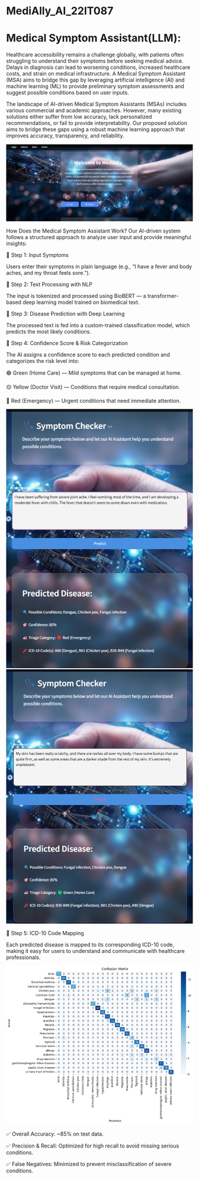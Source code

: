 # MediAlly_AI_22IT087
# Medical Symptom Assistant(LLM):

Healthcare accessibility remains a challenge globally, with patients often struggling to understand their symptoms before seeking medical advice. Delays in diagnosis can lead to worsening conditions, increased healthcare costs, and strain on medical infrastructure. A Medical Symptom Assistant (MSA) aims to bridge this gap by leveraging artificial intelligence (AI) and machine learning (ML) to provide preliminary symptom assessments and suggest possible conditions based on user inputs.

The landscape of AI-driven Medical Symptom Assistants (MSAs) includes various commercial and academic approaches. However, many existing solutions either suffer from low accuracy, lack personalized recommendations, or fail to provide interpretability. Our proposed solution aims to bridge these gaps using a robust machine learning approach that improves accuracy, transparency, and reliability.

<img src="frontend\assets\home1.png" width="650"/>

How Does the Medical Symptom Assistant Work?
Our AI-driven system follows a structured approach to analyze user input and provide meaningful insights:

🔹 Step 1: Input Symptoms

Users enter their symptoms in plain language (e.g., “I have a fever and body aches, and my throat feels sore.”).

🔹 Step 2: Text Processing with NLP

The input is tokenized and processed using BioBERT — a transformer-based deep learning model trained on biomedical text.

🔹 Step 3: Disease Prediction with Deep Learning

The processed text is fed into a custom-trained classification model, which predicts the most likely conditions.

🔹 Step 4: Confidence Score & Risk Categorization

The AI assigns a confidence score to each predicted condition and categorizes the risk level into:

🟢 Green (Home Care) — Mild symptoms that can be managed at home.

🟡 Yellow (Doctor Visit) — Conditions that require medical consultation.

🔴 Red (Emergency) — Urgent conditions that need immediate attention.

<img src="frontend\assets\pred2.png" width="650"/>

<img src="frontend\assets\pred3.png" width="650"/>

🔹 Step 5: ICD-10 Code Mapping

Each predicted disease is mapped to its corresponding ICD-10 code, making it easy for users to understand and communicate with healthcare professionals.

<img src="frontend\assets\confusion matrix.png" width="650"/>

✅ Overall Accuracy: ~85% on test data.

✅ Precision & Recall: Optimized for high recall to avoid missing serious conditions.

✅ False Negatives: Minimized to prevent misclassification of severe conditions.

